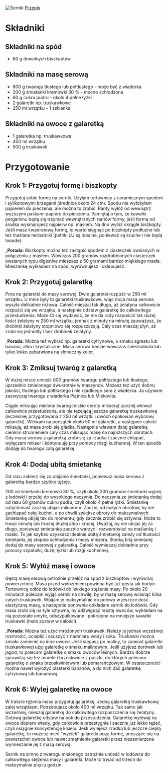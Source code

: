 ![Sernik](https://cdn.aniagotuje.com/pictures/articles/2022/06/29130484-v-1500x1500.jpg)
[Przepis](https://aniagotuje.pl/przepis/sernik-na-zimno-z-twarogu)
# Składniki
## Składniki na spód
- 60 g dowolnych biszkoptów
## Składniki na masę serową
- 800 g twarogu tłustego lub półtłustego - może być z wiaderka
- 200 g śmietanki kremówki 30 % - mocno schłodzona
- 60 g cukru pudru - około 4 pełne łyżki
- 2 galaretki np. truskawkowe
- 250 ml wrzątku - 1 szklanka
## Składniki na owoce z galaretką
- 1 galaretka np. truskawkowa
- 400 ml wrzątku
- 500 g truskawek
# Przygotowanie
## Krok 1: Przygotuj formę i biszkopty
Przygotuj sobie formę na sernik. Użyłam tortownicy z ceramicznym spodem i sylikonowymi brzegami (średnica około 24 cm). Spodu nie wyłożyłam papierem do pieczenia, ale można to zrobić. Ranty wyłóż od wewnątrz wyższymi paskami papieru do pieczenia. Pamiętaj o tym, że kawałki pergaminu będą się trzymać wewnętrznych rantów formy, jeśli formę od środka wysmarujesz najpierw np. masłem. Na dno wyłóż okrągłe biszkopty. Jeśli masz kwadratową formę, to warto sięgnąć po biszkopty podłużne lub też maślane herbatniki (petitki LU są idealne, ponieważ są kruche i nie będą twarde). 

___Porada:__ Biszkopty można też zastąpić spodem z ciasteczek owsianych w połączeniu z masłem. Wówczas 200 gramów rozdrobnionych ciasteczek owsianych typu digestive mieszasz z 50 gramami bardzo miękkiego masła. Mieszankę wykładasz na spód, wyrównujesz i uklepujesz. 

## Krok 2: Przygotuj galaretkę
Pora na galaretki do masy serowej. Dwie galaretki rozpuść w 250 ml wrzątku. U mnie były to galaretki truskawkowe, więc moja masa serowa wyszła delikatnie różowa. Całość mieszaj tak długo, aż żelatyna całkowicie rozpuści się we wrzątku, a następnie odstaw galaretkę do całkowitego przestudzenia. Może Ci się wydawać, że nie da rady rozpuścić tak dużej ilości żelatyny w 250 ml wrzątku, jednak z minuty na minutę zauważysz, że drobinki żelatyny stopniowo się rozpuszczają. Cały czas mieszaj płyn, aż zrobi się jednolity i bez drobinek żelatyny. 

___Porada:__ Można też wybrać np. galaretki cytrynowe, o smaku agrestu lub banana, albo i krystaliczne. Masa serowa będzie wówczas śnieżnobiała lub tylko lekko zabarwiona na słoneczny kolor. 

## Krok 3: Zmiksuj twaróg z galaretką
W dużej misce umieść 800 gramów twarogu półtłustego lub tłustego, uprzednio zmielonego dwukrotnie w maszynce. Możesz też użyć dobrej jakości, tłustego lub półtłustego i nie rzadkiego sera z wiaderka. Ja używam zazwyczaj twarogu z wiaderka Piątnica lub Mlekovita.

Ciągle miksując mielony twaróg (niskie obroty miksera) zacznij wlewać całkowicie przestudzoną, ale nie tężejącą jeszcze galaretkę truskawkową (wcześniej przygotowana z 250 ml wrzątki i dwóch opakowań wybranej galaretki). Wlewam na początek około 50 ml galaretki, a następnie całość miksuję, aż masa zrobi się gładka. Następnie wlewam dalej galaretkę cienkim strumieniem cały czas miksując masę na najniższych obrotach. Gdy masa serowa z galaretką zrobi się za rzadka i zacznie chlapać, wyłączam mikser i kontynuuję przy pomocy rózgi kuchennej. W ten sposób dodaję do twarogu całą galaretkę. 

## Krok 4: Dodaj ubitą śmietankę
Od razu zabierz się za ubijanie śmietanki, ponieważ masa serowa z galaretką bardzo szybko tężeje. 

200 ml śmietanki kremówki 30 %, czyli około 200 gramów śmietanki wyjmij z lodówki i przelej do wysokiego naczynia. Do naczynia ze śmietanką dodaj od razu 60 gramów cukru pudru, czyli około 4 pełne łyżki. Śmietankę natychmiast zacznij ubijać mikserem. Zacznij od małych obrotów, by nie zachlapać całej kuchni, a po chwili zwiększ obroty do maksymalnych. Śmietankę ubijaj tak do momentu, gdy zacznie zrobić się sztywna. Może to trwać minutę lub trochę dłużej albo i krócej. Uważaj, by nie ubijać jej za długo, ponieważ śmietanka zacznie warzyć i rozwarstwiać na maślankę i masło. To jak szybko uzyskasz idealnie ubitą śmietankę zależy od tłustości śmietanki, jej stopnia schłodzenia i mocy miksera. Słodką bitą śmietanę dodaj do masy serowej z galaretką. Całość wymieszaj dokładnie przy pomocy szpatułki, dużej łyżki lub rózgi kuchennej. 

## Krok 5: Wyłóż masę i owoce
Gęstą masę serową ostrożnie przełóż na spód z biszkoptów i wyrównaj powierzchnię. Masa przed wyłożeniem powinna być już gęsta jak budyń. Tortownicę odłóż do lodówki do lekkiego stężenia masy. Po około 20 minutach polecam wyjąć sernik na chwilę, by w masę serową wcisnąć kilka całych truskawek. Wbijam je maksymalnie do połowy w jeszcze dość elastyczną masę, a następnie ponownie odkładam sernik do lodówki. Gdy masa zrobi się na tyle sztywna, by udźwignąć resztę owoców, wykładam na nią pozostałe umyte, odszypułkowane i pokrojone na mniejsze kawałki truskawki (małe zostaw w całości). 

___Porada:__ Można też użyć mrożonych truskawek. Należy je jednak wcześniej rozmrozić, ocieplić i osuszyć z nadmiaru wody i soku. Truskawki można śmiało zamienić na inne owoce. Jeśli sięgasz po maliny, to zamiast galaretki truskawkowej użyj galaretkę o smaku malinowym. Jeśli użyjesz borówek lub jagód, to polecam galaretkę o smaku owoców leśnych. Bardzo dobrze sprawdzą się też morele i brzoskwinie z puszki, do których polecam galaretkę o smaku brzoskwiniowym lub pomarańczowym. W ostateczności można nawet wyłożyć plasterki bananów, a do nich dać galaretkę cytrynową lub bananową.

## Krok 6: Wylej galaretkę na owoce
W trakcie tężenia masy przygotuj galaretkę. Jedną galaretkę truskawkową zalej wrzątkiem. Potrzebujesz około 400 ml wrzątku. Tak samo jak wcześniej, mieszaj galaretkę do całkowitego rozpuszczenia się żelatyny. Gotową galaretkę odstaw na bok do przestudzenia. Galaretkę wylewaj na owoce dopiero wtedy, gdy całkowicie przestygnie i zacznie już lekko tężeć, czyli osiągnie konsystencję kisielu. Jeśli wylejesz rzadką lub jeszcze ciepłą galaretkę, to możesz mieć "wyciek" galaretki poza formę, unoszące się na powierzchni owoce lub nawet zmętnienie galaretki przez niezamierzone wymieszanie jej z masą serową. 

Sernik na zimno z twarogu mielonego ostrożnie umieść w lodówce do całkowitego stężenia masy i galaretki. Może to trwać od trzech do maksymalnie pięciu godzin.
